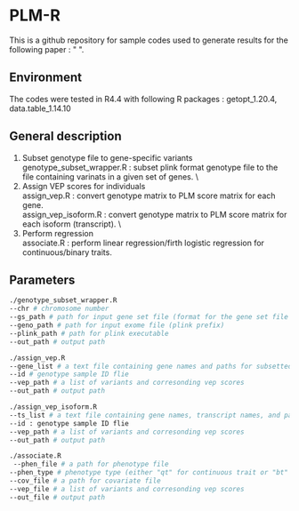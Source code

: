 # PLM-R
This is a github repository for sample codes used to generate results for the following paper : " ".

## Environment
The codes were tested in R4.4 with following R packages : getopt_1.20.4, data.table_1.14.10

## General description
1) Subset genotype file to gene-specific variants
genotype_subset_wrapper.R : subset plink format genotype file to the file containing varinats in a given set of genes. \
2) Assign VEP scores for individuals \
assign_vep.R : convert genotype matrix to PLM score matrix for each gene. \
assign_vep_isoform.R : convert genotype matrix to PLM score matrix for each isoform (transcript). \
3) Perform regression \
associate.R : perform linear regression/firth logistic regression for continuous/binary traits. 


## Parameters
```bash
./genotype_subset_wrapper.R
--chr # chromosome number
--gs_path # path for input gene set file (format for the gene set file can be seen in ./example/ENSG00000205560_gs.txt
--geno_path # path for input exome file (plink prefix)
--plink_path # path for plink executable
--out_path # output path 
```

```bash
./assign_vep.R
--gene_list # a text file containing gene names and paths for subsetted genotype files in earlier step
--id # genotype sample ID flie 
--vep_path # a list of variants and corresonding vep scores 
--out_path # output path

```

```bash
./assign_vep_isoform.R
--ts_list # a text file containing gene names, transcript names, and paths for subsetted genotype files
--id : genotype sample ID flie 
--vep_path # a list of variants and corresonding vep scores 
--out_path # output path
```

```bash
./associate.R
 --phen_file # a path for phenotype file  
--phen_type # phenotype type (either "qt" for continuous trait or "bt" for binary trait)
--cov_file # a path for covariate file
--vep_file # a list of variants and corresonding vep scores 
--out_file # output path
 
```

